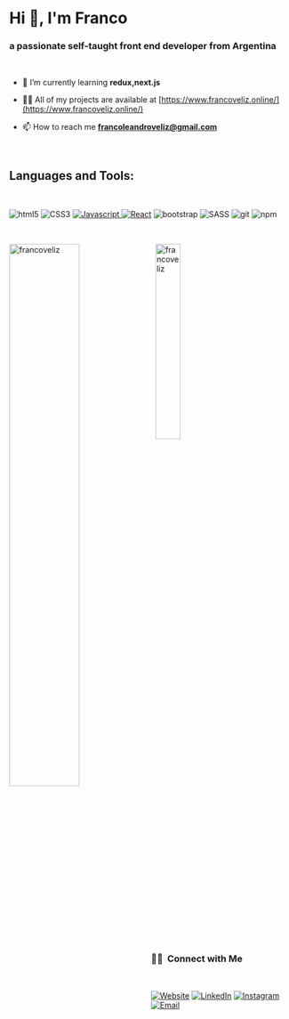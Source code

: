 <h1 align="left">Hi 👋, I'm Franco</h1>
<h3 align="left">a passionate self-taught front end developer from Argentina</h3>&nbsp;&nbsp;&nbsp;&nbsp;&nbsp;&nbsp;&nbsp;

- 🌱 I’m currently learning **redux,next.js**

- 👨‍💻 All of my projects are available at [https://www.francoveliz.online/](https://www.francoveliz.online/)

- 📫 How to reach me **francoleandroveliz@gmail.com**

<br/>

<h2 align="left">Languages and Tools:</h2>

<br/>

<p>
  <img alt="html5" src="https://img.shields.io/badge/-HTML5-E34F26?style=flat-square&logo=html5&logoColor=white" />
  <img alt="CSS3" src="https://img.shields.io/badge/-CSS3-E34F26?style=flat-square&logo=css3&logoColor=white" />
  <a href="https://google.github.io/styleguide/htmlcssguide.html#ID_and_Class_Naming">
  <img alt="Javascript" src="https://img.shields.io/badge/-Javascript-f2d200?style=flat-square&logo=javascript&logoColor=white" />
  <img alt="React" src="https://img.shields.io/badge/-React-45b8d8?style=flat-square&logo=react&logoColor=white" /></a>
  <img alt="bootstrap" src="https://img.shields.io/badge/-Bootstrap-080135?style=flat-square&logo=bootstrap&logoColor=white" />
  <img alt="SASS" src="https://img.shields.io/badge/-SASS-CD6799?style=flat-square&logo=SASS&logoColor=white" />
  <img alt="git" src="https://img.shields.io/badge/-Git-F05032?style=flat-square&logo=git&logoColor=white" />
  <img alt="npm" src="https://img.shields.io/badge/-NPM-CB3837?style=flat-square&logo=npm&logoColor=white" />
</p>

<br/>

<p>
<img align="left" width="50%" src="https://github-readme-stats.vercel.app/api?username=francoveliz&show_icons=true&locale=en" alt="francoveliz" /> &nbsp
<img align="center" width="30%" src="https://github-readme-stats.vercel.app/api/top-langs?username=francoveliz&show_icons=true&locale=en&layout=compact" alt="francoveliz" /> 
</p>

<br/><br/><br/><br/>

<h3> 🤝🏻 &nbsp;Connect with Me </h3>

<br/>

<p align="left">
<a href="https://www.francoveliz.online/"><img alt="Website" src="https://img.shields.io/badge/Website-www.francoveliz.online-blue?style=flat-square&logo=google-chrome" target="_blank" rel="noopener noreferrer"></a>
<a href="https://www.linkedin.com/in/AVS1508/"><img alt="LinkedIn" src="https://img.shields.io/badge/LinkedIn-Aditya%20Vikram%20Singh-blue?style=flat-square&logo=linkedin"></a>
<a href="https://www.instagram.com/adityavs_/"><img alt="Instagram" src="https://img.shields.io/badge/Instagram-adityavs__-blue?style=flat-square&logo=instagram"></a>
<a href="mailto:avsingh@umass.edu"><img alt="Email" src="https://img.shields.io/badge/Email-avsingh@umass.edu-blue?style=flat-square&logo=gmail"></a>
</p>
